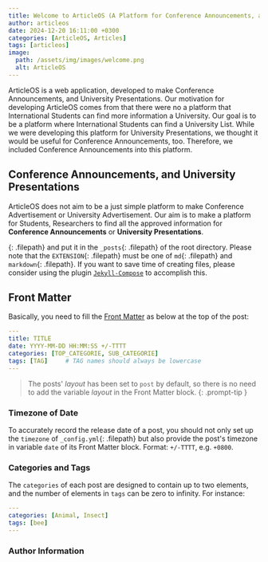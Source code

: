 ```yaml
---
title: Welcome to ArticleOS (A Platform for Conference Announcements, and for University Presentations)
author: articleos
date: 2024-12-20 16:11:00 +0300
categories: [ArticleOS, Articles]
tags: [articleos]
image:
  path: /assets/img/images/welcome.png
  alt: ArticleOS
---
```


ArticleOS is a web application, developed to make Conference Announcements, and University Presentations. Our motivation for developing ArticleOS comes from that there were no a platform that International Students can find more information a University. Our goal is to be a platform where International Students can find a University List. While we were developing this platform for University Presentations, we thought it would be useful for Conference Announcements, too. Therefore, we included Conference Announcements into this platform.

## Conference Announcements, and University Presentations

ArticleOS does not aim to be a just simple platform to make Conference Advertisement or University Advertisement. Our aim is to make a platform for Students, Researchers to find all the approved information for **Conference Announcements** or **University Presentations**.

 {: .filepath} and put it in the `_posts`{: .filepath} of the root directory. Please note that the `EXTENSION`{: .filepath} must be one of `md`{: .filepath} and `markdown`{: .filepath}. If you want to save time of creating files, please consider using the plugin [`Jekyll-Compose`](https://github.com/jekyll/jekyll-compose) to accomplish this.

## Front Matter

Basically, you need to fill the [Front Matter](https://jekyllrb.com/docs/front-matter/) as below at the top of the post:

```yaml
---
title: TITLE
date: YYYY-MM-DD HH:MM:SS +/-TTTT
categories: [TOP_CATEGORIE, SUB_CATEGORIE]
tags: [TAG]     # TAG names should always be lowercase
---
```

> The posts' _layout_ has been set to `post` by default, so there is no need to add the variable _layout_ in the Front Matter block.
{: .prompt-tip }

### Timezone of Date

To accurately record the release date of a post, you should not only set up the `timezone` of `_config.yml`{: .filepath} but also provide the post's timezone in variable `date` of its Front Matter block. Format: `+/-TTTT`, e.g. `+0800`.

### Categories and Tags

The `categories` of each post are designed to contain up to two elements, and the number of elements in `tags` can be zero to infinity. For instance:

```yaml
---
categories: [Animal, Insect]
tags: [bee]
---
```

### Author Information